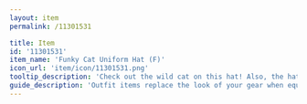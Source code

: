 ```yaml
---
layout: item
permalink: /11301531

title: Item
id: '11301531'
item_name: 'Funky Cat Uniform Hat (F)'
icon_url: 'item/icon/11301531.png'
tooltip_description: 'Check out the wild cat on this hat! Also, the hat hums with a dark aura.'
guide_description: 'Outfit items replace the look of your gear when equipped.'
---
```

